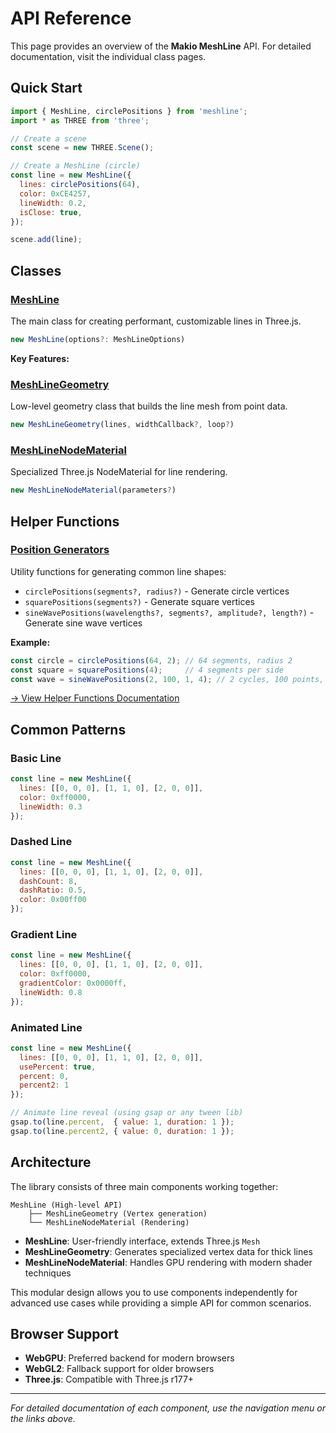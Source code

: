 # API Reference

This page provides an overview of the **Makio MeshLine** API. For detailed documentation, visit the individual class pages.

## Quick Start

```javascript
import { MeshLine, circlePositions } from 'meshline';
import * as THREE from 'three';

// Create a scene
const scene = new THREE.Scene();

// Create a MeshLine (circle)
const line = new MeshLine({
  lines: circlePositions(64),
  color: 0xCE4257,
  lineWidth: 0.2,
  isClose: true,
});

scene.add(line);
```

## Classes

### [MeshLine](/meshline)

The main class for creating performant, customizable lines in Three.js.

```ts
new MeshLine(options?: MeshLineOptions)
```

**Key Features:**

### [MeshLineGeometry](/meshline-geometry)

Low-level geometry class that builds the line mesh from point data.

```ts
new MeshLineGeometry(lines, widthCallback?, loop?)
```

### [MeshLineNodeMaterial](/meshline-material)

Specialized Three.js NodeMaterial for line rendering.

```ts
new MeshLineNodeMaterial(parameters?)
```

## Helper Functions

### [Position Generators](/helpers)

Utility functions for generating common line shapes:

- `circlePositions(segments?, radius?)` - Generate circle vertices
- `squarePositions(segments?)` - Generate square vertices
- `sineWavePositions(wavelengths?, segments?, amplitude?, length?)` - Generate sine wave vertices

**Example:**
```javascript
const circle = circlePositions(64, 2); // 64 segments, radius 2
const square = squarePositions(4);     // 4 segments per side
const wave = sineWavePositions(2, 100, 1, 4); // 2 cycles, 100 points, amplitude 1, length 4
```

[→ View Helper Functions Documentation](/helpers)

## Common Patterns

### Basic Line

```javascript
const line = new MeshLine({
  lines: [[0, 0, 0], [1, 1, 0], [2, 0, 0]],
  color: 0xff0000,
  lineWidth: 0.3
});
```

### Dashed Line

```javascript
const line = new MeshLine({
  lines: [[0, 0, 0], [1, 1, 0], [2, 0, 0]],
  dashCount: 8,
  dashRatio: 0.5,
  color: 0x00ff00
});
```

### Gradient Line

```javascript
const line = new MeshLine({
  lines: [[0, 0, 0], [1, 1, 0], [2, 0, 0]],
  color: 0xff0000,
  gradientColor: 0x0000ff,
  lineWidth: 0.8
});
```

### Animated Line

```javascript
const line = new MeshLine({
  lines: [[0, 0, 0], [1, 1, 0], [2, 0, 0]],
  usePercent: true,
  percent: 0,
  percent2: 1
});

// Animate line reveal (using gsap or any tween lib)
gsap.to(line.percent,  { value: 1, duration: 1 });
gsap.to(line.percent2, { value: 0, duration: 1 });
```

## Architecture

The library consists of three main components working together:

```
MeshLine (High-level API)
    ├── MeshLineGeometry (Vertex generation)
    └── MeshLineNodeMaterial (Rendering)
```

- **MeshLine**: User-friendly interface, extends Three.js `Mesh`
- **MeshLineGeometry**: Generates specialized vertex data for thick lines  
- **MeshLineNodeMaterial**: Handles GPU rendering with modern shader techniques

This modular design allows you to use components independently for advanced use cases while providing a simple API for common scenarios.

## Browser Support

- **WebGPU**: Preferred backend for modern browsers
- **WebGL2**: Fallback support for older browsers
- **Three.js**: Compatible with Three.js r177+

---

*For detailed documentation of each component, use the navigation menu or the links above.* 